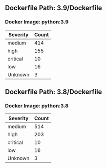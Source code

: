 ## Dockerfile Path: 3.9/Dockerfile

### Docker Image: python:3.9
| Severity | Count |
|----------|-------|
| medium | 414 |
| high | 155 |
| critical | 10 |
| low | 16 |
| Unknown | 3 |


## Dockerfile Path: 3.8/Dockerfile

### Docker Image: python:3.8
| Severity | Count |
|----------|-------|
| medium | 514 |
| high | 203 |
| critical | 10 |
| low | 16 |
| Unknown | 3 |